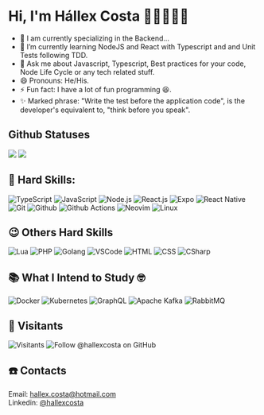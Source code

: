 <!-- 
   Welcome message
-->
# Hi, I'm Hállex Costa 👋🏽👨🏽‍💻

<!-- 
   About me
-->

<!--
  <img align="right" src="https://avatars.githubusercontent.com/u/55293671?v=4&size=200" alt="Profile @hallexcosta" />
-->

- 🔭 I am currently specializing in the Backend...
- 🌱 I’m currently learning NodeJS and React with Typescript and and Unit Tests following TDD.
- 💬 Ask me about Javascript, Typescript, Best practices for your code, Node Life Cycle or any tech related stuff.
- 😄 Pronouns: He/His.
- ⚡ Fun fact: I have a lot of fun programming 😆.
- ✨ Marked phrase: "Write the test before the application code", is the developer's equivalent to, "think before you speak".

   
   
<!-- 
   GitHub Stats User
-->

## Github Statuses

<img src="https://github-readme-stats.vercel.app/api?username=hallexcosta&show_icons=true&bg_color=2E3440&text_color=f1f1f1&title_color=fff&hide=issues&include_all_commits=true&count_private=true" />
<!-- ![Hállex da Silva Costa's GitHub Stats](https://github-readme-stats.vercel.app/api?username=hallexcosta&show_icons=true&bg_color=2E3440&text_color=f1f1f1&title_color=fff&hide=issues&include_all_commits=true&count_private=true) -->

<!-- 
   GitHub Readme Stats Top Langs
-->
<image src="https://github-readme-stats.vercel.app/api/top-langs/?username=HallexCosta&layout=compact&exclude_repo=arborizatuba&bg_color=2E3440&text_color=fff&title_color=fff" />

<!-- ![Most Used Languages](https://github-readme-stats.vercel.app/api/top-langs/?username=HallexCosta&layout=compact&exclude_repo=arborizatuba&bg_color=2E3440&text_color=fff&title_color=fff) -->

<!-- 
   Hard Skills
-->


## 🧰 Hard Skills:

![TypeScript](https://img.shields.io/badge/-TypeScript-blue?style=for-the-badge&labelColor=blue&logo=typescript&logoColor=white&link=https://typescriptlang.org)
![JavaScript](https://img.shields.io/badge/-JavaScript-gold?style=for-the-badge&labelColor=gold&logo=javascript&logoColor=black&link=https://www.javascript.com)
![Node.js](https://img.shields.io/badge/-Node.js-green?style=for-the-badge&labelColor=0d1117&logo=nodedotjs&logoColor=green&link=https://nodejs.org)
![React.js](https://img.shields.io/badge/-React.js-blue?style=for-the-badge&labelColor=blue&logo=react&logoColor=lightblue&link=https://reactjs.org)
![Expo](https://img.shields.io/badge/-Expo-0d1117?style=for-the-badge&labelColor=white&logo=expo&logoColor=0d1117&link=https://expo.dev)
![React Native](https://img.shields.io/badge/-React%20Native-blue?style=for-the-badge&labelColor=white&logo=react&logoColor=blue&link=https://reactnative.dev)
![Git](https://img.shields.io/badge/-Git-red?style=for-the-badge&labelColor=white&logo=git&logoColor=brown&link=https://git-scm.com)
![Github](https://img.shields.io/badge/-Github-white?style=for-the-badge&labelColor=white&logo=github&logoColor=0d1117&link=https://git-scm.com)
![Github Actions](https://img.shields.io/badge/-Github%20Actions-white?style=for-the-badge&labelColor=white&logo=github-actions&logoColor=blue&link=https://github.com/features/actions)
![Neovim](https://img.shields.io/badge/-Neovim-0d1117?style=for-the-badge&labelColor=white&logo=neovim&logoColor=green&link=https://neovim.io)
![Linux](https://img.shields.io/badge/-Linux-0d1117?style=for-the-badge&labelColor=white&logo=linux&logoColor=black&link=https://www.linux.org)

<!-- 
   Others
-->

## 😉 Others Hard Skills

![Lua](https://img.shields.io/badge/-Lua-blue?style=for-the-badge&labelColor=white&logo=lua&logoColor=blue&link=https://www.lua.org)
![PHP](https://img.shields.io/badge/-PHP-darkslateblue?style=for-the-badge&labelColor=white&logo=php&logoColor=darkslateblue&link=https://php.com)
![Golang](https://img.shields.io/badge/-Golang-cornflowerblue?style=for-the-badge&labelColor=white&logo=go&logoColor=cornflowerblue&link=https://golang.org)
![VSCode](https://img.shields.io/badge/-VSCode-blue?style=for-the-badge&labelColor=white&logo=visualstudiocode&logoColor=blue&link=https://code.visualstudio.com)
![HTML](https://img.shields.io/badge/-HTML-red?style=for-the-badge&labelColor=white&logo=html5&logoColor=red&link=https://developer.mozilla.org/en-US/docs/Web/HTML)
![CSS](https://img.shields.io/badge/-CSS-blue?style=for-the-badge&labelColor=white&logo=css3&logoColor=blue&link=https://developer.mozilla.org/en-US/docs/Web/CSS)
![CSharp](https://img.shields.io/badge/-CSharp-purple?style=for-the-badge&labelColor=white&logo=c#&logoColor=purple&link=https://docs.microsoft.com/en-us/dotnet/csharp)

<!-- 
   What I Intend to Study
-->
## 📚 What I Intend to Study 🤓

![Docker](https://img.shields.io/badge/-Docker-blue?style=for-the-badge&labelColor=blue&logo=docker&logoColor=lightblue&link=https://docker.com)
![Kubernetes](https://img.shields.io/badge/-Kubernetes-mediumblue?style=for-the-badge&labelColor=mediumblue&logo=kubernetes&logoColor=steelblue&link=https://kubernetes.io)
![GraphQL](https://img.shields.io/badge/-GraphQL-deeppink?style=for-the-badge&labelColor=ivory&logo=graphql&logoColor=deeppink&link=https://graphql.org)
![Apache Kafka](https://img.shields.io/badge/-Apache%20Kafka-white?style=for-the-badge&labelColor=white&logo=apache-kafka&logoColor=0d1117&link=https://kafka.apache.org)
![RabbitMQ](https://img.shields.io/badge/-RabbitMQ-orange?style=for-the-badge&labelColor=white&logo=rabbitmq&logoColor=orange&link=https://rabbitmq.com)

<!-- 
   Visitants
-->

## 🚀 Visitants

![Visitants](https://komarev.com/ghpvc/?username=hallexcosta&color=blue&flat=social)
![Follow @hallexcosta on GitHub](https://img.shields.io/github/followers/hallexcosta?color=555&label=Follow%20%40hallexcosta%20on%20GitHub&logo=github&logoColor=0d1117&style=social)

<!-- 
   Contacts
-->
## ☎️ Contacts
Email: [hallex.costa@hotmail.com](https://hotmail.com)  
Linkedin: [@hallexcosta](https://www.linkedin.com/in/hallexcosta)
